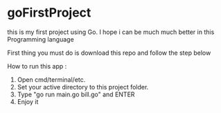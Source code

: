 # goFirstProject
this is my first project using Go. I hope i can be much much better in this Programming language

First thing you must do is download this repo and follow the step below

How to run this app :
1. Open cmd/terminal/etc.
2. Set your active directory to this project folder.
3. Type "go run main.go bill.go" and ENTER
4. Enjoy it
